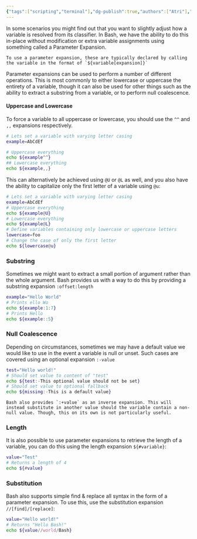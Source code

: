 ```yaml
---
{"tags":["scripting","terminal"],"dg-publish":true,"authors":["Atri"],"permalink":"/tech/programming/bash/2-basic-concepts/2-3-parameter-expansions/","dgPassFrontmatter":true,"noteIcon":"","created":"2024-03-04T17:53:31.090-05:00","updated":"2024-03-08T03:26:32.307-05:00"}
---
```


In some scenarios you might find out that you want to slightly adjust how a variable is resolved from its classifier. In Bash, we have the ability to do this in-place without modification or extra variable assignments using something called a Parameter Expansion.

```ad-info
To use a parameter expansion, these are typically declared by calling the variable in the format of `${variable[expansion]}`
```

Parameter expansions can be used to perform a number of different operations. This is most commonly to either lowercase or uppercase the entirety of a variable, though it can also be used for other things such as the ability to extract a substring from a variable, or to perform null coalescence.
#### Uppercase and Lowercase

To force a variable to all uppercase or lowercase, you should use the `^^` and `,,` expansions respectively.

```bash
# Lets set a variable with varying letter casing
example=AbCdEf

# Uppercase everything
echo ${example^^}
## Lowercase everything
echo ${example,,}
```

This can alternatively be achieved using `@U` or `@L` as well, and you also have the ability to capitalize only the first letter of a variable using `@u`:

```bash
# Lets set a variable with varying letter casing
example=AbCdEf
# Uppercase everything
echo ${example@U} 
# Lowercase everything
echo ${example@L}
# Define variables containing only lowercase or uppercase letters
lowercase=foo
# Change the case of only the first letter
echo ${lowercase@u}
```
### Substring

Sometimes we might want to extract a small portion of argument rather than the whole argument. Bash provides us with a way to do this by providing a substring expansion `:offset:length`

```bash
example="Hello World"
# Prints ello Wo
echo ${example:1:7}
# Prints Hello
echo ${example::5}
```

### Null Coalescence

Depending on circumstances, sometimes we may have a default value we would like to use in the event a variable is null or unset. Such cases are covered using an optional expansion `:-value`

```bash
test="Hello world!"
# Should set value to content of "test"
echo ${test:-This optional value should not be set}
# Should set value to optional fallback
echo ${missing:-This is a default value}
```

```ad-seealso
Bash also provides `:+value` as an inverse expansion. This will instead substitute in another value should the variable contain a non-null value. Though, this on its own is not particularly useful.
```

### Length

It is also possible to use parameter expansions to retrieve the length of a variable, you can do this using the length expansion `${#variable}`:

```bash
value="Test"
# Returns a length of 4
echo ${#value}
```

### Substitution

Bash also supports simple find & replace all syntax in the form of a parameter expansion. To use this, use the substitution expansion `//[find]/[replace]`:

```bash
value="Hello world!"
# Returns "Hello Bash!"
echo ${value//world/Bash}
```